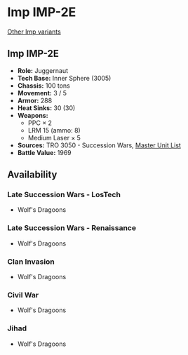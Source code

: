 # Imp IMP-2E

[Other Imp variants](../imp.md)

## Imp IMP-2E
- **Role:** Juggernaut
- **Tech Base:** Inner Sphere (3005)
- **Chassis:** 100 tons
- **Movement:** 3 / 5
- **Armor:** 288
- **Heat Sinks:** 30 (30)
- **Weapons:**
  - PPC × 2
  - LRM 15 (ammo: 8)
  - Medium Laser × 5
- **Sources:** TRO 3050 - Succession Wars, [Master Unit List](http://masterunitlist.info/Unit/Details/4358/imp-imp-2e)
- **Battle Value:** 1969

## Availability

### Late Succession Wars - LosTech
- Wolf's Dragoons

### Late Succession Wars - Renaissance
- Wolf's Dragoons

### Clan Invasion
- Wolf's Dragoons

### Civil War
- Wolf's Dragoons

### Jihad
- Wolf's Dragoons

